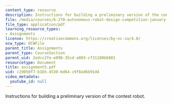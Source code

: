 ```yaml
---
content_type: resource
description: Instructions for building a preliminary version of the contest robot.
file: /media/courses/6-270-autonomous-robot-design-competition-january-iap-2005/c29050f7b1b54530bd64c9f8ad6b91d4_assignment5.pdf
file_type: application/pdf
learning_resource_types:
- Assignments
license: https://creativecommons.org/licenses/by-nc-sa/4.0/
ocw_type: OCWFile
parent_title: Assignments
parent_type: CourseSection
parent_uid: 2edcc2fe-e898-35cd-a003-cf31180b6881
resourcetype: Document
title: assignment5.pdf
uid: c29050f7-b1b5-4530-bd64-c9f8ad6b91d4
video_metadata:
  youtube_id: null
---
```

Instructions for building a preliminary version of the contest robot.